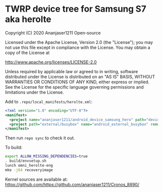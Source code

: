 # TWRP device tree for Samsung S7 aka herolte

 Copyright (C) 2020 Ananjaser1211 Open-source

 Licensed under the Apache License, Version 2.0 (the "License");
 you may not use this file except in compliance with the License.
 You may obtain a copy of the License at

 http://www.apache.org/licenses/LICENSE-2.0

 Unless required by applicable law or agreed to in writing, software
 distributed under the License is distributed on an "AS IS" BASIS,
 WITHOUT WARRANTIES OR CONDITIONS OF ANY KIND, either express or implied.
 See the License for the specific language governing permissions and
 limitations under the License.


Add to `.repo/local_manifests/herolte.xml`:

```xml
<?xml version="1.0" encoding="UTF-8"?>
<manifest>
  <project name="ananjaser1211/android_device_samsung_hero" path="device/samsung/herolte" remote="github" revision="herolte" />
  <project path="external/busybox" name="android_external_busybox" remote="TeamWin" revision="android-9.0" />
</manifest>
```

Then run `repo sync` to check it out.

To build:

```sh
export ALLOW_MISSING_DEPENDENCIES=true
. build/envsetup.sh
lunch omni_herolte-eng
mke -j64 recoveryimage
```

Kernel sources are available at: https://github.com/https://github.com/ananjaser1211/Cronos_8890/
